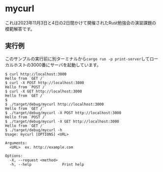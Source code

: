 # mycurl

これは2023年11月3日と4日の2日間かけて開催されたRust勉強会の演習課題の模範解答です。

## 実行例

このサンプルの実行前に別ターミナルから`cargo run -p print-server`してローカルホストの3000番にサーバを起動しています。

```
$ curl http://localhost:3000
Hello from `GET /`
$ curl -X POST http://localhost:3000
Hello from `POST /`
$ curl -X GET http://localhost:3000 
Hello from `GET /`
$
$ ./target/debug/mycurl http://localhost:3000
Hello from `GET /`
$ ./target/debug/mycurl -X POST http://localhost:3000
Hello from `POST /`
$ ./target/debug/mycurl -X GET http://localhost:3000 
Hello from `GET /`
$ ./target/debug/mycurl -h                          
Usage: mycurl [OPTIONS] <URL>

Arguments:
  <URL>  ex. http://example.com

Options:
  -X, --request <method>  
  -h, --help              Print help
```
